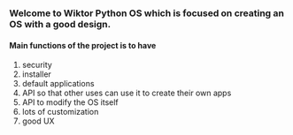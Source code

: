 ### Welcome to Wiktor Python OS which is focused on creating an OS with a good design.

#### Main functions of the project is to have 
1. security
2. installer
3. default applications
4. API so that other uses can use it to create their own apps
5. API to modify the OS itself
6. lots of customization
7. good UX

